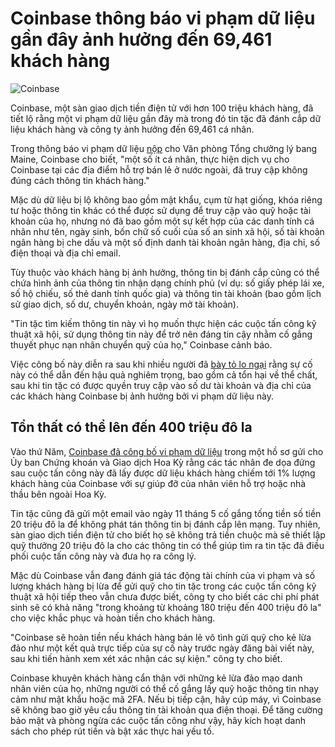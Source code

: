 # Coinbase thông báo vi phạm dữ liệu gần đây ảnh hưởng đến 69,461 khách hàng

![Coinbase](https://www.bleepstatic.com/content/hl-images/2025/05/21/Coinbase.jpg)

Coinbase, một sàn giao dịch tiền điện tử với hơn 100 triệu khách hàng, đã tiết lộ rằng một vi phạm dữ liệu gần đây mà trong đó tin tặc đã đánh cắp dữ liệu khách hàng và công ty ảnh hưởng đến 69,461 cá nhân.

Trong thông báo vi phạm dữ liệu [nộp](https://www.maine.gov/agviewer/content/ag/985235c7-cb95-4be2-8792-a1252b4f8318/f61fae18-f669-499e-9a87-f4d323d281f8.html) cho Văn phòng Tổng chưởng lý bang Maine, Coinbase cho biết, "một số ít cá nhân, thực hiện dịch vụ cho Coinbase tại các địa điểm hỗ trợ bán lẻ ở nước ngoài, đã truy cập không đúng cách thông tin khách hàng."

Mặc dù dữ liệu bị lộ không bao gồm mật khẩu, cụm từ hạt giống, khóa riêng tư hoặc thông tin khác có thể được sử dụng để truy cập vào quỹ hoặc tài khoản của họ, nhưng nó đã bao gồm một sự kết hợp của các danh tính cá nhân như tên, ngày sinh, bốn chữ số cuối của số an sinh xã hội, số tài khoản ngân hàng bị che dấu và một số định danh tài khoản ngân hàng, địa chỉ, số điện thoại và địa chỉ email.

Tùy thuộc vào khách hàng bị ảnh hưởng, thông tin bị đánh cắp cũng có thể chứa hình ảnh của thông tin nhận dạng chính phủ (ví dụ: số giấy phép lái xe, số hộ chiếu, số thẻ danh tính quốc gia) và thông tin tài khoản (bao gồm lịch sử giao dịch, số dư, chuyển khoản, ngày mở tài khoản).

"Tin tặc tìm kiếm thông tin này vì họ muốn thực hiện các cuộc tấn công kỹ thuật xã hội, sử dụng thông tin này để trở nên đáng tin cậy nhằm cố gắng thuyết phục nạn nhân chuyển quỹ của họ," Coinbase cảnh báo.

Việc công bố này diễn ra sau khi nhiều người đã [bày tỏ lo ngại](https://x.com/arrington/status/1924587249674412266) rằng sự cố này có thể dẫn đến hậu quả nghiêm trọng, bao gồm cả tổn hại về thể chất, sau khi tin tặc có được quyền truy cập vào số dư tài khoản và địa chỉ của các khách hàng Coinbase bị ảnh hưởng bởi vi phạm dữ liệu này.

## Tổn thất có thể lên đến 400 triệu đô la

Vào thứ Năm, [Coinbase đã công bố vi phạm dữ liệu](https://www.bleepingcomputer.com/news/security/coinbase-discloses-breach-faces-up-to-400-million-in-losses/) trong một hồ sơ gửi cho Ủy ban Chứng khoán và Giao dịch Hoa Kỳ rằng các tác nhân đe dọa đứng sau cuộc tấn công này đã lấy được dữ liệu khách hàng chiếm tới 1% lượng khách hàng của Coinbase với sự giúp đỡ của nhân viên hỗ trợ hoặc nhà thầu bên ngoài Hoa Kỳ.

Tin tặc cũng đã gửi một email vào ngày 11 tháng 5 cố gắng tống tiền số tiền 20 triệu đô la để không phát tán thông tin bị đánh cắp lên mạng. Tuy nhiên, sàn giao dịch tiền điện tử cho biết họ sẽ không trả tiền chuộc mà sẽ thiết lập quỹ thưởng 20 triệu đô la cho các thông tin có thể giúp tìm ra tin tặc đã điều phối cuộc tấn công này và đưa họ ra công lý.

Mặc dù Coinbase vẫn đang đánh giá tác động tài chính của vi phạm và số lượng khách hàng bị lừa để gửi quỹ cho tin tặc trong các cuộc tấn công kỹ thuật xã hội tiếp theo vẫn chưa được biết, công ty cho biết các chi phí phát sinh sẽ có khả năng "trong khoảng từ khoảng 180 triệu đến 400 triệu đô la" cho việc khắc phục và hoàn tiền cho khách hàng.

"Coinbase sẽ hoàn tiền nếu khách hàng bán lẻ vô tình gửi quỹ cho kẻ lừa đảo như một kết quả trực tiếp của sự cố này trước ngày đăng bài viết này, sau khi tiến hành xem xét xác nhận các sự kiện." công ty cho biết.

Coinbase khuyên khách hàng cẩn thận với những kẻ lừa đảo mạo danh nhân viên của họ, những người có thể cố gắng lấy quỹ hoặc thông tin nhạy cảm như mật khẩu hoặc mã 2FA. Nếu bị tiếp cận, hãy cúp máy, vì Coinbase sẽ không bao giờ yêu cầu thông tin tài khoản qua điện thoại. Để tăng cường bảo mật và phòng ngừa các cuộc tấn công như vậy, hãy kích hoạt danh sách cho phép rút tiền và bật xác thực hai yếu tố.